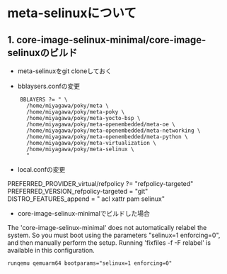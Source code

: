 # meta-selinuxについて
## 1. core-image-selinux-minimal/core-image-selinuxのビルド
- meta-selinuxをgit cloneしておく

- bblaysers.confの変更

```html:sample
	BBLAYERS ?= " \
	  /home/miyagawa/poky/meta \
	  /home/miyagawa/poky/meta-poky \
	  /home/miyagawa/poky/meta-yocto-bsp \
	  /home/miyagawa/poky/meta-openembedded/meta-oe \
	  /home/miyagawa/poky/meta-openembedded/meta-networking \
	  /home/miyagawa/poky/meta-openembedded/meta-python \
	  /home/miyagawa/poky/meta-virtualization \
	  /home/miyagawa/poky/meta-selinux \
	  "
```

- local.confの変更

PREFERRED_PROVIDER_virtual/refpolicy ?= "refpolicy-targeted"
PREFERRED_VERSION_refpolicy-targeted = "git"
DISTRO_FEATURES_append = " acl xattr pam selinux"

- core-image-selinux-minimalでビルドした場合

The 'core-image-selinux-minimal' does not automatically relabel the system.
So you must boot using the parameters "selinux=1 enforcing=0", and then
manually perform the setup.  Running 'fixfiles -f -F relabel' is available
in this configuration.

`runqemu qemuarm64 bootparams="selinux=1 enforcing=0"` 


